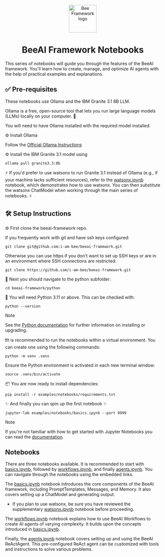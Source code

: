 <p align="center">
  <picture>
    <source media="(prefers-color-scheme: dark)" srcset="/docs/assets/Bee_logo_white.svg">
    <source media="(prefers-color-scheme: light)" srcset="/docs/assets/Bee_logo_black.svg">
    <img alt="Bee Framework logo" height="90">
  </picture>
</p>

<h1 align="center">BeeAI Framework Notebooks</h1>

This series of notebooks will guide you through the features of the BeeAI framework. You'll learn how to create, manage, and optimize AI agents with the help of practical examples and explanations.

## ✅ Pre-requisites

These notebooks use Ollama and the IBM Granite 3.1 8B LLM.

Ollama is a free, open-source tool that lets you run large language models (LLMs) locally on your computer. 🚀

You will need to have Ollama installed with the required model installed.

⚙️ Install Ollama

Follow the [Official Ollama Instructions](https://ollama.com/download/)

⚙️ Install the IBM Granite 3.1 model using

```shell
ollama pull granite3.3:8b
```

⚡ If you'd prefer to use watsonx to run Granite 3.1 instead of Ollama (e.g., if your machine lacks sufficient resources), refer to the [watsonx.ipynb](watsonx.ipynb) notebook, which demonstrates how to use watsonx. You can then substitute the watsonx ChatModel when working through the main series of notebooks. ⚡

## 🛠 Setup Instructions

⚙️ First clone the beeai-framework repo.

If you frequently work with git and have ssh keys configured:

```shell
git clone git@github.com:i-am-bee/beeai-framework.git
```

Otherwise you can use https if you don't want to set up SSH keys or are in an environment where SSH connections are restricted:

```shell
git clone https://github.com/i-am-bee/beeai-framework.git
```

🧭 Next you should navigate to the python subfolder:

```shell
cd beeai-framework/python
```

🐍 You will need Python 3.11 or above. This can be checked with:

```shell
python --version
```

> [!NOTE] 
> See the [Python documentation](https://www.python.org/) for further information on installing or upgrading.

❗It is recommended to run the notebooks within a virtual environment. You can create one using the following commands:

```shell
python -m venv .venv
```

Ensure the Python environment is activated in each new terminal window:

```shell
source .venv/bin/activate
```

📦 You are now ready to install dependencies:

```shell
pip install -r examples/notebooks/requirements.txt
```

✨ And finally you can spin up the first notebook ✨

```shell
jupyter-lab examples/notebooks/basics.ipynb --port 9999
```

> [!NOTE]
> If you're not familiar with how to get started with Jupyter Notebooks you can read the [documentation](https://docs.jupyter.org). 

## Notebooks

There are three notebooks available. It is recommended to start with [basics.ipynb](basics.ipynb), followed by [workflows.ipynb](workflows.ipynb), and finally [agents.ipynb](agents.ipynb). You can navigate through the notebooks using the embedded links.

The [basics.ipynb](basics.ipynb) notebook introduces the core components of the BeeAI framework, including PromptTemplates, Messages, and Memory. It also covers setting up a ChatModel and generating output.

- If you plan to use watsonx, be sure you have reviewed the supplementary [watsonx.ipynb](watsonx.ipynb) notebook before proceeding.

The [workflows.ipynb](workflows.ipynb) notebook explains how to use BeeAI Workflows to create AI agents of varying complexity. It builds upon the concepts introduced in [basics.ipynb](basics.ipynb).

Finally, the [agents.ipynb](agents.ipynb) notebook covers setting up and using the BeeAI ReActAgent. This pre-configured ReAct agent can be customized with tools and instructions to solve various problems.

